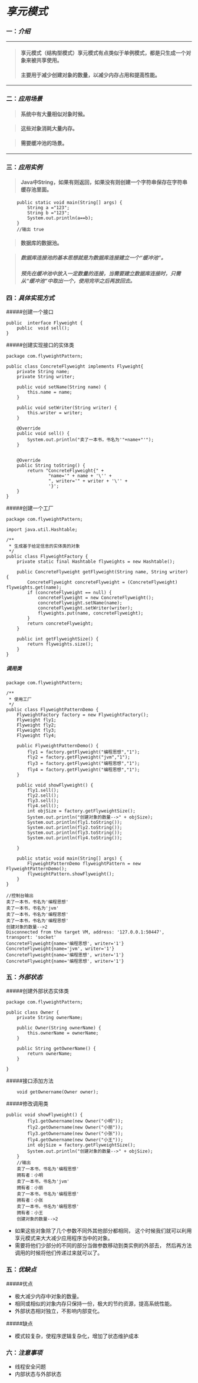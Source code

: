 # *享元模式*
### 一：*介绍*

---
>#### 享元模式（结构型模式）享元模式有点类似于单例模式，都是只生成一个对象来被共享使用。
>#### 主要用于减少创建对象的数量，以减少内存占用和提高性能。 

---

###  二：*应用场景*

>#### 系统中有大量相似对象时候。

>####  这些对象消耗大量内存。

>####  需要缓冲池的场景。

---

###  三：*应用实例*

>####  Java中String，如果有则返回，如果没有则创建一个字符串保存在字符串缓存池里面。
```
    public static void main(String[] args) {
        String a ="123";
        String b ="123";
        System.out.println(a==b);
    }
    //输出 true

```
>####  数据库的数据池。

> ##### 数据库连接池的基本思想就是为数据库连接建立一个“缓冲池”。
> ##### 预先在缓冲池中放入一定数量的连接，当需要建立数据库连接时，只需从“缓冲池”中取出一个，使用完毕之后再放回去。



###  四：*具体实现方式*

#####创建一个接口

```
public  interface Flyweight {
    public  void sell();
}
```

#####创建实现接口的实体类
```
package com.flyweightPattern;

public class ConcreteFlyweight implements Flyweight{
    private String name;
    private String writer;

    public void setName(String name) {
        this.name = name;
    }

    public void setWriter(String writer) {
        this.writer = writer;
    }

    @Override
    public void sell() {
        System.out.println("卖了一本书，书名为'"+name+"'");
    }


    @Override
    public String toString() {
        return "ConcreteFlyweight{" +
                "name='" + name + '\'' +
                ", writer='" + writer + '\'' +
                '}';
    }
}

```
#####创建一个工厂
```
package com.flyweightPattern;

import java.util.Hashtable;

/**
 * 生成基于给定信息的实体类的对象
 */
public class FlyweightFactory {
    private static final Hashtable flyweights = new Hashtable();

    public ConcreteFlyweight getFlyweight(String name, String writer) {
        ConcreteFlyweight concreteFlyweight = (ConcreteFlyweight) flyweights.get(name);
        if (concreteFlyweight == null) {
            concreteFlyweight = new ConcreteFlyweight();
            concreteFlyweight.setName(name);
            concreteFlyweight.setWriter(writer);
            flyweights.put(name, concreteFlyweight);
        }
        return concreteFlyweight;
    }

    public int getFlyweightSize() {
        return flyweights.size();
    }
}

```
##### 调用类
```
package com.flyweightPattern;

/**
 * 使用工厂
 */
public class FlyweightPatternDemo {
    FlyweightFactory factory = new FlyweightFactory();
    Flyweight fly1;
    Flyweight fly2;
    Flyweight fly3;
    Flyweight fly4;

    public FlyweightPatternDemo() {
        fly1 = factory.getFlyweight("编程思想","1");
        fly2 = factory.getFlyweight("jvm","1");
        fly3 = factory.getFlyweight("编程思想","1");
        fly4 = factory.getFlyweight("编程思想","1");
    }

    public void showFlyweight() {
        fly1.sell();
        fly2.sell();
        fly3.sell();
        fly4.sell();
        int objSize = factory.getFlyweightSize();
        System.out.println("创建对象的数量-->" + objSize);
        System.out.println(fly1.toString());
        System.out.println(fly2.toString());
        System.out.println(fly3.toString());
        System.out.println(fly4.toString());

    }

    public static void main(String[] args) {
        FlyweightPatternDemo flyweightPattern = new FlyweightPatternDemo();
        flyweightPattern.showFlyweight();
    }
}

//控制台输出
卖了一本书，书名为'编程思想'
卖了一本书，书名为'jvm'
卖了一本书，书名为'编程思想'
卖了一本书，书名为'编程思想'
创建对象的数量-->2
Disconnected from the target VM, address: '127.0.0.1:50447', transport: 'socket'
ConcreteFlyweight{name='编程思想', writer='1'}
ConcreteFlyweight{name='jvm', writer='1'}
ConcreteFlyweight{name='编程思想', writer='1'}
ConcreteFlyweight{name='编程思想', writer='1'}
```

### 五：*外部状态*
#####创建外部状态实体类
```
package com.flyweightPattern;

public class Owner {
    private String ownerName;

    public Owner(String ownerName) {
        this.ownerName = ownerName;
    }

    public String getOwnerName() {
        return ownerName;
    }

}

```
#####接口添加方法
```
    void getOwnername(Owner owner);
```
#####修改调用类
```
public void showFlyweight() {
        fly1.getOwnername(new Owner("小明"));
        fly2.getOwnername(new Owner("小丽"));
        fly3.getOwnername(new Owner("小张"));
        fly4.getOwnername(new Owner("小王"));
        int objSize = factory.getFlyweightSize();
        System.out.println("创建对象的数量-->" + objSize);
    }
    //输出
    卖了一本书，书名为'编程思想'
    拥有者：小明
    卖了一本书，书名为'jvm'
    拥有者：小丽
    卖了一本书，书名为'编程思想'
    拥有者：小张
    卖了一本书，书名为'编程思想'
    拥有者：小王
    创建对象的数量-->2
```

- 如果这些对象除了几个参数不同外其他部分都相同，
  这个时候我们就可以利用享元模式来大大减少应用程序当中的对象。
- 需要将他们少部分的不同的部分当做参数移动到类实例的外部去，
  然后再方法调用的时候将他们传递过来就可以了。
  
### 五：*优缺点*
#####优点
 
 - 极大减少内存中对象的数量。
 - 相同或相似的对象内存只保持一份，极大的节约资源，提高系统性能。 
 - 外部状态相对独立，不影响内部变化。
 
#####缺点

- 模式较复杂，使程序逻辑复杂化，增加了状态维护成本

### 六：*注意事项*
 
- 线程安全问题
- 内部状态与外部状态